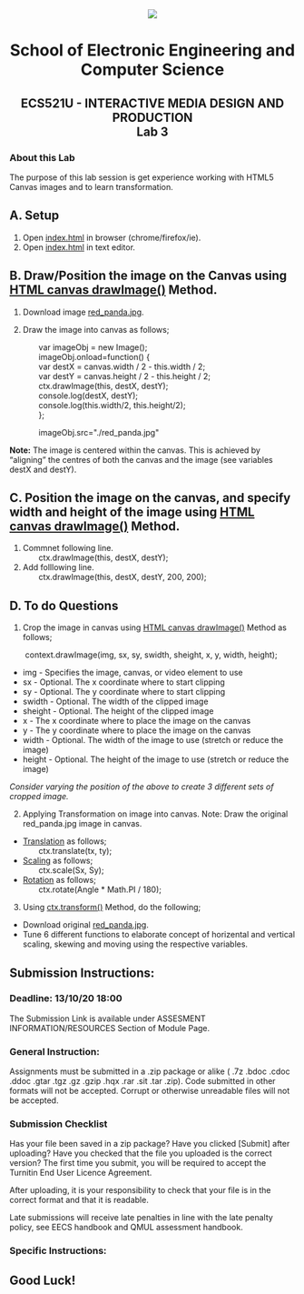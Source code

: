 <div align="center">
  <img src="https://www.qmul.ac.uk/blizard/media/blizard/images/logos/QMUL_White.png" />

# School of Electronic Engineering and Computer  Science

## ECS521U - INTERACTIVE MEDIA DESIGN AND PRODUCTION</br>Lab 3
</div>

### About this Lab
The purpose of this lab session is get experience working with HTML5 Canvas images and to learn transformation.

## A. Setup
1. Open [index.html](https://github.com/expertofvision/ECS521-Interactive-Media-Design-and-Production-Labs-Work-FALL-2020-/blob/master/lab-03/index.html) in browser (chrome/firefox/ie).
2. Open [index.html](https://github.com/expertofvision/ECS521-Interactive-Media-Design-and-Production-Labs-Work-FALL-2020-/blob/master/lab-03/index.html) in text editor.

## B. Draw/Position the image on the Canvas using [HTML canvas drawImage()](https://www.w3schools.com/tags/canvas_drawimage.asp) Method.

1. Download image [red_panda.jpg](https://github.com/expertofvision/ECS521-Interactive-Media-Design-and-Production-Labs-Work-FALL-2020-/blob/master/lab-03/red_panda.jpg).
2. Draw the image into canvas as follows; <br/>

    &nbsp;&nbsp;&nbsp;&nbsp;&nbsp;&nbsp; var imageObj = new Image(); <br/>
    &nbsp;&nbsp;&nbsp;&nbsp;&nbsp;&nbsp; imageObj.onload=function() { <br/>
    &nbsp;&nbsp;&nbsp;&nbsp;&nbsp;&nbsp; var destX = canvas.width / 2 - this.width / 2; <br/>
    &nbsp;&nbsp;&nbsp;&nbsp;&nbsp;&nbsp; var destY = canvas.height / 2 - this.height / 2; <br/>
    &nbsp;&nbsp;&nbsp;&nbsp;&nbsp;&nbsp; ctx.drawImage(this, destX, destY); <br/>
    &nbsp;&nbsp;&nbsp;&nbsp;&nbsp;&nbsp; console.log(destX, destY); <br/>
    &nbsp;&nbsp;&nbsp;&nbsp;&nbsp;&nbsp; console.log(this.width/2, this.height/2); <br/>
    &nbsp;&nbsp;&nbsp;&nbsp;&nbsp;&nbsp; }; <br/>
    
    &nbsp;&nbsp;&nbsp;&nbsp;&nbsp;&nbsp; imageObj.src="./red_panda.jpg" <br/>

**Note:** The image is centered within the canvas. This is achieved by “aligning” the centres of both the canvas and the image (see variables destX and destY).

## C. Position the image on the canvas, and specify width and height of the image using [HTML canvas drawImage()](https://www.w3schools.com/tags/canvas_drawimage.asp) Method.
1. Commnet following line. <br/>
    &nbsp;&nbsp;&nbsp;&nbsp;&nbsp;&nbsp; ctx.drawImage(this, destX, destY); <br/>
2. Add folllowing line. <br/>
    &nbsp;&nbsp;&nbsp;&nbsp;&nbsp;&nbsp; ctx.drawImage(this, destX, destY, 200, 200); <br/>

## D. To do Questions
1. Crop the image in canvas using [HTML canvas drawImage()](https://www.w3schools.com/tags/canvas_drawimage.asp) Method as follows; <br/>

&nbsp;&nbsp;&nbsp;&nbsp;&nbsp;&nbsp; context.drawImage(img, sx, sy, swidth, sheight, x, y, width, height); <br/>
  * img	- Specifies the image, canvas, or video element to use <br/>	 
  * sx - Optional. The x coordinate where to start clipping	
  * sy - Optional. The y coordinate where to start clipping	
  * swidth - Optional. The width of the clipped image	
  * sheight - Optional. The height of the clipped image	
  * x	- The x coordinate where to place the image on the canvas	
  * y	- The y coordinate where to place the image on the canvas	
  * width	- Optional. The width of the image to use (stretch or reduce the image)	
  * height - Optional. The height of the image to use (stretch or reduce the image)

_Consider varying the position of the above to create 3 different sets of cropped image._

2. Applying Transformation on image into canvas. Note: Draw the original red_panda.jpg image in canvas.
  * [Translation](https://www.w3schools.com/tags/canvas_translate.asp) as follows; <br/>
      &nbsp;&nbsp;&nbsp;&nbsp;&nbsp;&nbsp; ctx.translate(tx, ty); <br/>
  * [Scaling](https://www.w3schools.com/tags/canvas_scale.asp) as follows; <br/>
      &nbsp;&nbsp;&nbsp;&nbsp;&nbsp;&nbsp; ctx.scale(Sx, Sy); <br/>
  * [Rotation](https://www.w3schools.com/tags/canvas_rotate.asp) as follows; <br/>
      &nbsp;&nbsp;&nbsp;&nbsp;&nbsp;&nbsp; ctx.rotate(Angle * Math.PI / 180); <br/>
 
3. Using [ctx.transform()](https://www.w3schools.com/tags/canvas_transform.asp) Method, do the following;
  * Download original [red_panda.jpg](https://github.com/expertofvision/ECS521-Interactive-Media-Design-and-Production-Labs-Work-FALL-2020-/blob/master/lab-03/red_panda.jpg).
  * Tune 6 different functions to elaborate concept of horizental and vertical scaling, skewing and moving using the respective variables.

## Submission Instructions:
### Deadline: 13/10/20 18:00
The Submission Link is available under ASSESMENT INFORMATION/RESOURCES Section of Module Page.
### General Instruction:
Assignments must be submitted in a .zip package or alike ( .7z .bdoc .cdoc .ddoc .gtar .tgz .gz .gzip .hqx .rar .sit .tar .zip). Code submitted in other formats will not be accepted. Corrupt or otherwise unreadable files will not be accepted.

### Submission Checklist
Has your file been saved in a zip package?
Have you clicked [Submit] after uploading?
Have you checked that the file you uploaded is the correct version?
The first time you submit, you will be required to accept the Turnitin End User Licence Agreement.

After uploading, it is your responsibility to check that your file is in the correct format and that it is readable.

Late submissions will receive late penalties in line with the late penalty policy, see EECS handbook and QMUL assessment handbook.

### Specific Instructions:

## Good Luck!


    




